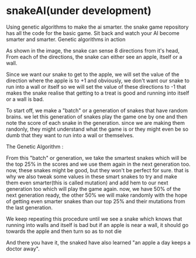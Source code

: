 # snakeAI(under development)
Using genetic algorithms to make the ai smarter. the snake game repository has all the code for the basic game.
Sit back and watch your AI become smarter and smarter. Genetic algorithms in action


As shown in the image, the snake can sense 8 directions from it's head,
From each of the directions, the snake can either see an apple, itself or a wall.

Since we want our snake to get to the apple, we will set the value of the direction where the apple is to +1
and obviously, we don't want our snake to run into a wall or itself so we will set the value of these directions to -1
that makes the snake realise that getting to a treat is good and running into itself or a wall is bad.

To start off, we make a "batch" or a generation of snakes that have random brains. we let this generation of snakes play the game one by one and then note the score of each snake in the generation. since we are making them randonly, they might understand what the game is or they might even be so dumb that they want to run into a wall or themselves.


The Genetic Algorithm :


From this "batch" or generation, we take the smartest snakes which will be the top 25% in the scores and we use them again in the next generation too. now, these snakes might be good, but they won't be perfect for sure. that is why we also tweak some values in these smart snakes to try and make them even smarter(this is called mutation) and add hem  to our next generation too which will play the game again.
now, we have 50% of the next generation ready, the other 50% we will make randomly with the hope of getting even smarter snakes than our top 25% and their mutations from the last generation.

We keep repeating this procedure until we see a snake which knows that running into walls and itself is bad but if an apple is near a wall, it should go towards the apple and then turn so as to not die

And there you have it, the snaked have also learned "an apple a day keeps a doctor away".
